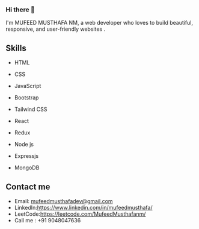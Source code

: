 ### Hi there 👋

I'm MUFEED MUSTHAFA NM, a web developer who loves to build beautiful, responsive, and user-friendly websites .  

## Skills

- HTML
- CSS
- JavaScript
- Bootstrap
- Tailwind CSS
- React
- Redux

- Node js
- Expressjs
- MongoDB
  


## Contact me

- Email: mufeedmusthafadev@gmail.com
- LinkedIn:https://www.linkedin.com/in/mufeedmusthafa/
- LeetCode:https://leetcode.com/MufeedMusthafanm/
- Call me  : +91 9048047636
 
